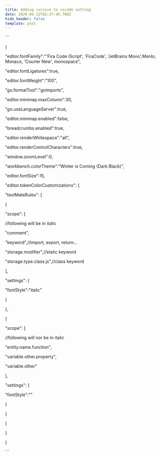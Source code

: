 ```yaml
---
title: Adding cursive to vscode setting
date: 2020-05-12T02:37:45.786Z
hide_header: false
template: post
---
```





\`\``

{

"editor.fontFamily":"'Fira Code iScript', 'FiraCode', 'JetBrains Mono',Menlo, Monaco, 'Courier New', monospace",

"editor.fontLigatures":true,

"editor.fontWeight":"100",

"go.formatTool":"goimports",

"editor.minimap.maxColumn":30,

"go.useLanguageServer":true,

"editor.minimap.enabled":false,

"breadcrumbs.enabled":true,

"editor.renderWhitespace":"all",

"editor.renderControlCharacters":true,

"window.zoomLevel":0,

"workbench.colorTheme":"Winter is Coming (Dark Black)",

"editor.fontSize":15,

"editor.tokenColorCustomizations": {

"textMateRules": [

{

"scope": [

//following will be in italic

"comment",

"keyword",//import, export, return…

"storage.modifier",//static keyword

"storage.type.class.js",//class keyword

],

"settings": {

"fontStyle":"italic"

}

},

{

"scope": [

//following will nor be in italic

"entity.name.function",

"variable.other.property",

"variable.other"

],

"settings": {

"fontStyle":""

}

}

]

}

}

\`\``